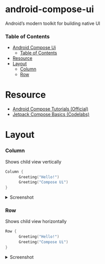 # android-compose-ui
Android’s modern toolkit for building native UI

### Table of Contents
- [Android Compose Ui](#composeui)
    - [Table of Contents](#table-of-contents)
- [Resource](#resource)
- [Layout](#layout)
    - [Column](#column)
    - [Row](#row)

# Resource
- [Android Compose Tutorials (Official)](https://developer.android.com/jetpack/compose)
- [Jetpack Compose Basics (Codelabs)](https://codelabs.developers.google.com/codelabs/jetpack-compose-basics/index.html)

# Layout

### Column
Shows child view vertically
```Kotlin
Column {
      Greeting("Hello!")
      Greeting("Compose Ui")
}
```

<details><summary>Screenshot</summary>
<p>

![](./assets/images/layout/column_1.png)

</p>
</details>

### Row
Shows child view horizontally
```Kotlin
Row {
      Greeting("Hello!")
      Greeting("Compose Ui")
}
```

<details><summary>Screenshot</summary>
<p>

![](./assets/images/layout/row_1.png)

</p>
</details>
